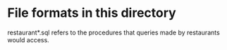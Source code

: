 # File formats in this directory

restaurant\*.sql refers to the procedures that queries made by restaurants would access.

